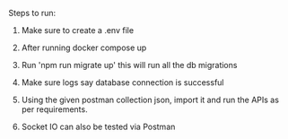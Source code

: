 Steps to run:
1. Make sure to create a .env file

2. After running docker compose up

3. Run 'npm run migrate up' this will run all the db migrations

4. Make sure logs say database connection is successful

5. Using the given postman collection json, import it and run the APIs as per requirements.

6. Socket IO can also be tested via Postman